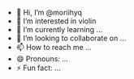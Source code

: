 - 👋 Hi, I’m @moriihyq
- 👀 I’m interested in violin
- 🌱 I’m currently learning ...
- 💞️ I’m looking to collaborate on ...
- 📫 How to reach me ...
- 😄 Pronouns: ...
- ⚡ Fun fact: ...

<!---
moriihyq/moriihyq is a ✨ special ✨ repository because its `README.md` (this file) appears on your GitHub profile.
You can click the Preview link to take a look at your changes.
--->
